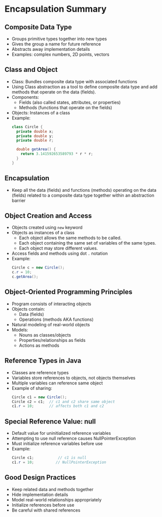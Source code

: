 # Encapsulation Summary

## Composite Data Type
- Groups primitive types together into new types
- Gives the group a name for future reference
- Abstracts away implementation details
- Examples: complex numbers, 2D points, vectors

## Class and Object
- Class: Bundles composite data type with associated functions
- Using Class abstraction as a tool to define composite data type and add methods that operate on the data (fields).
- Components:
    - Fields (also called states, attributes, or properties)
    - Methods (functions that operate on the fields)
- Objects: Instances of a class
- Example:
  ```java
  class Circle {
    private double x;
    private double y;
    private double r;

    double getArea() {
      return 3.141592653589793 * r * r;
    }
  }
  ```
## Encapsulation
- Keep all the data (fields) and functions (methods) operating on the data (fields) related to a composite data type together within an abstraction barrier

## Object Creation and Access
- Objects created using `new` keyword
- Objects as instances of a class
  - Each object allows the same methods to be called.
  - Each object containing the same set of variables of the same types.
  - Each object may store different values.
- Access fields and methods using dot `.` notation
- Example:
  ```java
  Circle c = new Circle();
  c.r = 10;
  c.getArea();
  ```

## Object-Oriented Programming Principles
- Program consists of interacting objects
- Objects contain:
    - Data (fields)
    - Operations (methods AKA functions)
- Natural modeling of real-world objects
- Models:
    - Nouns as classes/objects
    - Properties/relationships as fields
    - Actions as methods

## Reference Types in Java
- Classes are reference types
- Variables store references to objects, not objects themselves
- Multiple variables can reference same object
- Example of sharing:
  ```java
  Circle c1 = new Circle();
  Circle c2 = c1;  // c1 and c2 share same object
  c1.r = 10;       // affects both c1 and c2
  ```

## Special Reference Value: null
- Default value for uninitialized reference variables
- Attempting to use null reference causes NullPointerException
- Must initialize reference variables before use
- Example:
  ```java
  Circle c1;           // c1 is null
  c1.r = 10;          // NullPointerException
  ```

## Good Design Practices
- Keep related data and methods together
- Hide implementation details
- Model real-world relationships appropriately
- Initialize references before use
- Be careful with shared references
